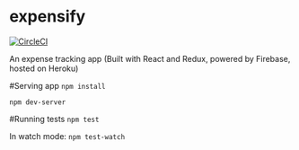 # expensify
[![CircleCI](https://circleci.com/gh/guygaver/expensify/tree/master.svg?style=svg&circle-token=11f47a57ff672aeb4124325db9b83b80af1e9dde)](https://circleci.com/gh/guygaver/expensify/tree/master)

An expense tracking app (Built with React and Redux, powered by Firebase, hosted on Heroku)

#Serving app
`npm install`

`npm dev-server`

#Running tests
`npm test`

In watch mode: `npm test-watch`